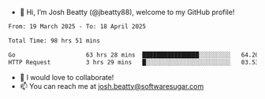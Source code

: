 - 👋 Hi, I’m Josh Beatty (@jbeatty88), welcome to my GitHub profile!

<!--START_SECTION:waka-->

```txt
From: 19 March 2025 - To: 18 April 2025

Total Time: 98 hrs 51 mins

Go                    63 hrs 28 mins  ████████████████░░░░░░░░░   64.20 %
HTTP Request          3 hrs 29 mins   █░░░░░░░░░░░░░░░░░░░░░░░░   03.53 %
```

<!--END_SECTION:waka-->

- 💞️ I would love to collaborate!
- 📫 You can reach me at josh.beatty@softwaresugar.com

<!---
jbeatty88/jbeatty88 is a ✨ special ✨ repository because its `README.md` (this file) appears on your GitHub profile.
You can click the Preview link to take a look at your changes.
--->
